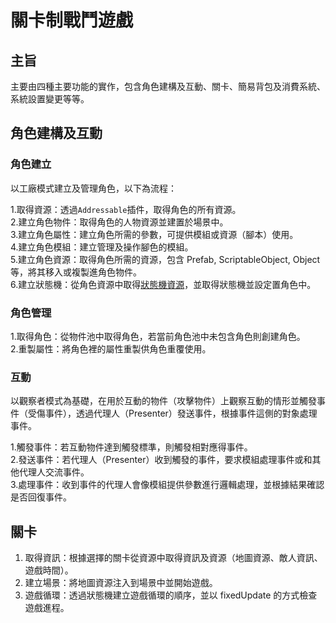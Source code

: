 # 關卡制戰鬥遊戲
## 主旨
主要由四種主要功能的實作，包含角色建構及互動、關卡、簡易背包及消費系統、系統設置變更等等。
## 角色建構及互動
### 角色建立
以工廠模式建立及管理角色，以下為流程：

1.取得資源：透過```Addressable```插件，取得角色的所有資源。   
2.建立角色物件：取得角色的人物資源並建置於場景中。   
3.建立角色屬性：建立角色所需的參數，可提供模組或資源（腳本）使用。   
4.建立角色模組：建立管理及操作腳色的模組。  
5.建立角色資源：取得角色所需的資源，包含 Prefab, ScriptableObject, Object 等，將其移入或複製進角色物件。  
6.建立狀態機：從角色資源中取得[狀態機資源](https://github.com/zylin1998/StateMachine)，並取得狀態機並設定置角色中。

### 角色管理

1.取得角色：從物件池中取得角色，若當前角色池中未包含角色則創建角色。  
2.重製屬性：將角色裡的屬性重製供角色重覆使用。

### 互動

以觀察者模式為基礎，在用於互動的物件（攻擊物件）上觀察互動的情形並觸發事件（受傷事件），透過代理人（Presenter）發送事件，根據事件這側的對象處理事件。

1.觸發事件：若互動物件達到觸發標準，則觸發相對應得事件。  
2.發送事件：若代理人（Presenter）收到觸發的事件，要求模組處理事件或和其他代理人交流事件。  
3.處理事件：收到事件的代理人會像模組提供參數進行邏輯處理，並根據結果確認是否回復事件。  

## 關卡

1. 取得資訊：根據選擇的關卡從資源中取得資訊及資源（地圖資源、敵人資訊、遊戲時間）。
2. 建立場景：將地圖資源注入到場景中並開始遊戲。
3. 遊戲循環：透過狀態機建立遊戲循環的順序，並以 fixedUpdate 的方式檢查遊戲進程。

